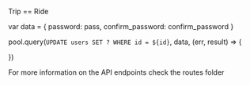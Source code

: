 Trip == Ride

<!-- For updating data in nodejs mysql -->

var data = {
password: pass,
confirm_password: confirm_password
}

pool.query(`UPDATE users SET ? WHERE id = ${id}`, data, (err, result) => {
<!-- The remaining code goes here -->
})

For more information on the API endpoints check the routes folder